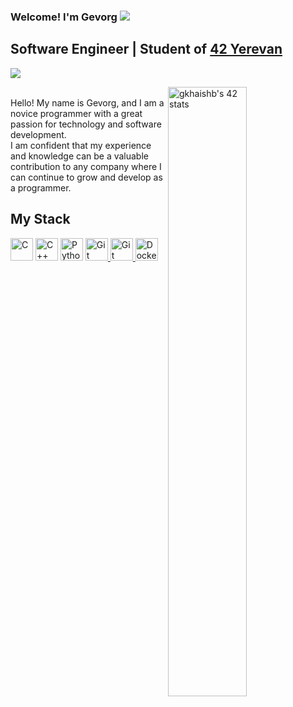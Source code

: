 ### Welcome! I'm Gevorg  ![](https://user-images.githubusercontent.com/18350557/176309783-0785949b-9127-417c-8b55-ab5a4333674e.gif)
## Software Engineer | Student of [42 Yerevan](https://42yerevan.am/) &nbsp;&nbsp;
<a href="https://t.me/karamon"><img src="https://img.shields.io/badge/Telegram-2CA5E0?style=for-the-badge&logo=telegram&logoColor=white" /></a>

<a href="https://github.com/JaeSeoKim/badge42"><img align="right" width="50%"  src="https://badge42.vercel.app/api/v2/clkwfckql001108mjo8kfx8vh/stats?cursusId=21&coalitionId=undefined" alt="gkhaishb's 42 stats" /></a>

<div>
  <br>
  Hello! My name is Gevorg, and I am a novice programmer with a great passion for technology and
software development.<br /> I am confident that my experience and knowledge can be a valuable
contribution to any company where I can continue to grow and develop as a programmer.<br />
</div>

## My Stack
<p align="left"> <a href="https://docs.microsoft.com/en-us/cpp/?view=msvc-170" target="_blank" rel="noreferrer"><img src="https://raw.githubusercontent.com/danielcranney/readme-generator/main/public/icons/skills/c-colored.svg" width="36" height="36" alt="C" /></a> <a href="https://docs.microsoft.com/en-us/cpp/?view=msvc-170" target="_blank" rel="noreferrer"><img src="https://raw.githubusercontent.com/danielcranney/readme-generator/main/public/icons/skills/cplusplus-colored.svg" width="36" height="36" alt="C++" /></a> <a href="https://www.python.org/" target="_blank" rel="noreferrer"><img src="https://raw.githubusercontent.com/danielcranney/readme-generator/main/public/icons/skills/python-colored.svg" width="36" height="36" alt="Python" /></a> <a href="https://git-scm.com/" target="_blank" rel="noreferrer"><img src="https://git-scm.com/images/logos/downloads/Git-Icon-1788C.png" width="36" height="36" alt="Git" /> <a href="https://www.gitkraken.com/" target="_blank" rel="noreferrer"><img src="https://www.midcamp.org/sites/default/files/2021-03/gitkraken-logo-dark-sq.png" width="36" height="36" alt="Git" />  <a href="https://www.docker.com/" target="_blank" rel="noreferrer"><img src="https://gogeticon.net/files/3163573/d130ef65a8efdfa66fa49eb5ab745cef.png" width="36" height="36" alt="Docker" /></a> </a> </p>
